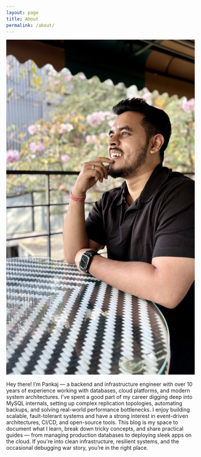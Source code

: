 ```yaml
---
layout: page
title: About
permalink: /about/
---
```


<img src="/assests/images/pankaj_github_blog.jpg" class="about-photo" alt="My photo">


Hey there! I’m Pankaj — a backend and infrastructure engineer with over 10 years of experience working with databases, cloud platforms, and modern system architectures. I’ve spent a good part of my career digging deep into MySQL internals, setting up complex replication topologies, automating backups, and solving real-world performance bottlenecks. I enjoy building scalable, fault-tolerant systems and have a strong interest in event-driven architectures, CI/CD, and open-source tools. This blog is my space to document what I learn, break down tricky concepts, and share practical guides — from managing production databases to deploying sleek apps on the cloud. If you're into clean infrastructure, resilient systems, and the occasional debugging war story, you’re in the right place.
